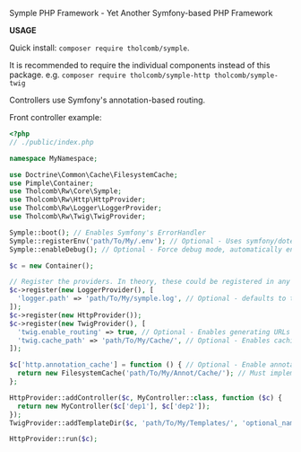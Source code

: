 Symple PHP Framework - Yet Another Symfony-based PHP Framework

__USAGE__

Quick install: `composer require tholcomb/symple`. 

It is recommended to require the individual components instead of this package. e.g. `composer require tholcomb/symple-http tholcomb/symple-twig`

Controllers use Symfony's annotation-based routing.


Front controller example:
```php
<?php
// ./public/index.php

namespace MyNamespace;

use Doctrine\Common\Cache\FilesystemCache;
use Pimple\Container;
use Tholcomb\Rw\Core\Symple;
use Tholcomb\Rw\Http\HttpProvider;
use Tholcomb\Rw\Logger\LoggerProvider;
use Tholcomb\Rw\Twig\TwigProvider;

Symple::boot(); // Enables Symfony's ErrorHandler
Symple::registerEnv('path/To/My/.env'); // Optional - Uses symfony/dotenv
Symple::enableDebug(); // Optional - Force debug mode, automatically enabled if environment var APP_ENV === 'dev'

$c = new Container();

// Register the providers. In theory, these could be registered in any order
$c->register(new LoggerProvider(), [
  'logger.path' => 'path/To/My/symple.log', // Optional - defaults to tmp_dir/symple.log
]);
$c->register(new HttpProvider());
$c->register(new TwigProvider(), [
  'twig.enable_routing' => true, // Optional - Enables generating URLs in templates
  'twig.cache_path' => 'path/To/My/Cache/', // Optional - Enables caching for Twig
]);

$c['http.annotation_cache'] = function () { // Optional - Enable annotation cache
  return new FilesystemCache('path/To/My/Annot/Cache/'); // Must implement Doctrine\Common\Cache\Cache
};

HttpProvider::addController($c, MyController::class, function ($c) {
  return new MyController($c['dep1'], $c['dep2']);
});
TwigProvider::addTemplateDir($c, 'path/To/My/Templates/', 'optional_namespace');

HttpProvider::run($c);
```
